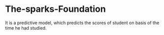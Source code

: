 # The-sparks-Foundation
It is a predictive model, which predicts the scores of student on basis of the time he had studied.
